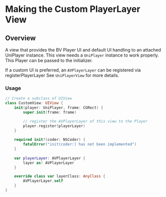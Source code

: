 #  Making the Custom PlayerLayer View

## Overview
A view that provides the BV Player UI and default UI handling to an attached UniPlayer instance. This view needs a `UniPlayer` instance to work properly. This Player can be passed to the initializer.

If a custom UI is preferred, an `AVPlayerLayer`  can be registered via registerPlayerLayer See `UniPlayerView` for more details.

### Usage
```swift
// Create a subclass of UIView
class CustomView: UIView {
    init(player: UniPlayer, frame: CGRect) {
        super.init(frame: frame)

        // register the AVPlayerLayer of this view to the Player
        player.register(playerLayer)
    }
    
    required init?(coder: NSCoder) {
        fatalError("init(coder:) has not been implemented")
    }
    
    var playerLayer: AVPlayerLayer {
        layer as! AVPlayerLayer
    }

    override class var layerClass: AnyClass {
        AVPlayerLayer.self
    }
}
```
